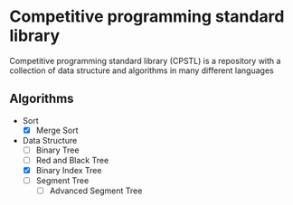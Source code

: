 # Competitive programming standard library
Competitive programming standard library (CPSTL) is a repository with a
 collection of data structure and algorithms in many different languages
 
 ## Algorithms
 
 - Sort
    - [X] Merge Sort
 - Data Structure
    - [ ] Binary Tree
    - [ ] Red and Black Tree
    - [X] Binary Index Tree
    - [ ] Segment Tree
       - [ ] Advanced Segment Tree
